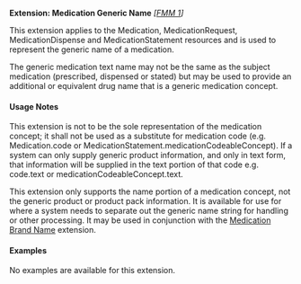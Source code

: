 **Extension: Medication Generic Name**  *[[FMM 1](guidance.html)]*

This extension applies to the Medication, MedicationRequest, MedicationDispense and MedicationStatement resources and is used to represent the generic name of a medication.

The generic medication text name may not be the same as the subject medication (prescribed, dispensed or stated) but may be used to provide an additional or equivalent drug name that is a generic medication concept.


#### Usage Notes
This extension is not to be the sole representation of the medication concept; it shall not be used as a substitute for medication code (e.g. Medication.code or MedicationStatement.medicationCodeableConcept). If a system can only supply generic product information, and only in text form, that information will be supplied in the text portion of that code e.g. code.text or medicationCodeableConcept.text.

This extension only supports the name portion of a medication concept, not the generic product or product pack information. It is available for use for where a system needs to separate out the generic name string for handling or other processing. It may be used in conjunction with the [Medication Brand Name](StructureDefinition-medication-brand-name.html) extension.


#### Examples
No examples are available for this extension.

